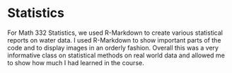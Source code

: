# Statistics
For Math 332 Statistics, we used R-Markdown to create various statistical reports on water data. I used R-Markdown to show important parts of the code and to display images in an orderly fashion. Overall this was a very informative class on statistical methods on real world data and allowed me to show how much I had learned in the course. 
